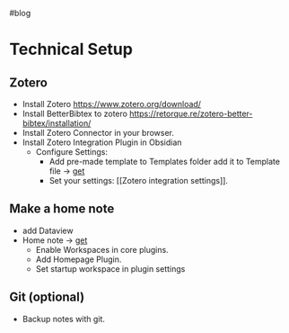#blog
# Technical Setup
## Zotero
- Install Zotero https://www.zotero.org/download/
- Install BetterBibtex to zotero https://retorque.re/zotero-better-bibtex/installation/
- Install Zotero Connector in your browser.
- Install Zotero Integration Plugin in Obsidian
	- Configure Settings: 
		- Add pre-made template to Templates folder add it to Template file -> [get](https://raw.githubusercontent.com/mscott99/matthewscott-blog/main/files/Zotero_Template.md)
		- Set your settings: [[Zotero integration settings]].
## Make a home note
- add Dataview
- Home note ->  [get](https://raw.githubusercontent.com/mscott99/matthewscott-blog/main/files/Simplified%20Home%20Note.md)
	- Enable Workspaces in core plugins.
	- Add Homepage Plugin.
	- Set startup workspace in plugin settings
## Git (optional)
- Backup notes with git.

